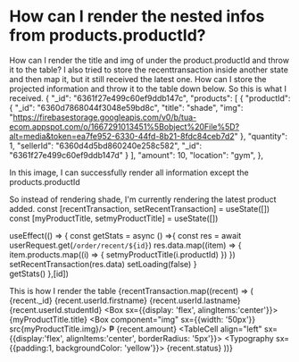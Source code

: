 
# How can I render the nested infos from products.productId?

How can I render the title and img of under the product.productId and throw it to the table?
I also tried to store the recenttransaction inside another state and then map it, but it still received the latest one. How can I store the projected information and throw it to the table down below.
So this is what I received.
     {
        "_id": "6361f27e499c60ef9ddb147c",
        "products": [
            {
                "productId": {
                    "_id": "6360d7868044f3048e59bd8c",
                    "title": "shade",
                    "img": "https://firebasestorage.googleapis.com/v0/b/tua-ecom.appspot.com/o/1667291013451%5Bobject%20File%5D?alt=media&token=ea7fe952-6330-44fd-8b21-8fdc84ceb7d2"
                },
                "quantity": 1,
                "sellerId": "6360d4d5bd860240e258c582",
                "_id": "6361f27e499c60ef9ddb147d"
            }
        ],
        "amount": 10,
        "location": "gym",
    },

In this image, I can successfully render all information except the products.productId


So instead of rendering shade, I'm currently rendering the latest product added.
const [recentTransaction, setRecentTransaction] = useState([])
const [myProductTitle, setmyProductTitle] = useState([])

useEffect(() => {
    const getStats = async () =>{
        const res = await userRequest.get(`/order/recent/${id}`)
        res.data.map((item) => {
            item.products.map((i) => {
                setmyProductTitle(i.productId)
            })
        })
        setRecentTransaction(res.data)
        setLoading(false)
    }   
getStats()
},[id])

This is how I render the table
 {recentTransaction.map((recent) => (
          <TableRow key={recent._id}>
               <TableCell component="th" scope="row">
                          {recent._id}
               </TableCell>
               <TableCell align="left">{recent.userId.firstname} 
                  {recent.userId.lastname} 
                </TableCell>
                <TableCell align="left">{recent.userId.studentId}</TableCell>
                <TableCell align="left">
                     <Box sx={{display: 'flex', alingItems:'center'}}>
                         <Typography mr={1}>{myProductTitle.title}</Typography>
                         <Box component="img" sx={{width: '50px'}} src{myProductTitle.img}/>
                     </Box>
                  </TableCell>
                <TableCell align="left">₱ {recent.amount}</TableCell>
                <TableCell align="left" sx={{display:'flex', alignItems:'center', borderRadius: '5px'}}>
                    <Typography sx={{padding:1, backgroundColor: 'yellow'}}>
                             {recent.status}
                     </Typography>
           </TableCell>
         </TableRow>
                ))}


        